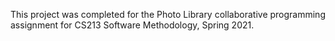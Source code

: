 This project was completed for the Photo Library collaborative programming assignment for CS213 Software Methodology, Spring 2021. 
